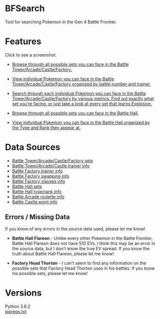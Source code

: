 # BFSearch
 Tool for searching Pokemon in the Gen 4 Battle Frontier.

# Features
Click to see a screenshot.  
 - [Browse through all possible sets you can face in the Battle Tower/Arcade/Castle/Factory.](https://raw.githubusercontent.com/connor135246/BFSearch/tkinter/manual/browse.png)  
 
 - [View individual Pokemon you can face in the Battle Tower/Arcade/Castle/Factory organized by battle number and trainer.](https://raw.githubusercontent.com/connor135246/BFSearch/tkinter/manual/trainers.png)  
 
 - [Search through each individual Pokemon you can face in the Battle Tower/Arcade/Castle/Factory by various metrics. Find out exactly what set you're facing, or just take a look at every set that learns Explosion.](https://raw.githubusercontent.com/connor135246/BFSearch/tkinter/manual/search.png)  
 
 - [Browse through all possible sets you can face in the Battle Hall.](https://raw.githubusercontent.com/connor135246/BFSearch/tkinter/manual/browsehall.png)  
 
 - [View individual Pokemon you can face in the Battle Hall organized by the Type and Rank they appear at.](https://raw.githubusercontent.com/connor135246/BFSearch/tkinter/manual/hallcalc.png)  
 

# Data Sources
 - [Battle Tower/Arcade/Castle/Factory sets](https://www.smogon.com/forums/threads/pokemon-platinum-the-definitive-thread-mark-5-battle-frontier-discussion.45802/#post-1489122)  
 - [Battle Tower/Arcade/Castle trainer info](https://bulbapedia.bulbagarden.net/wiki/List_of_Battle_Frontier_Trainers_(Generation_IV))  
 - [Battle Factory trainer info](https://www.smogon.com/forums/threads/platinum-hg-ss-battle-frontier-and-dp-battle-tower-records.52858/page-117#post-2861763)  
 - [Battle Factory swapping info](https://www.smogon.com/forums/threads/platinum-hg-ss-battle-frontier-and-dp-battle-tower-records.52858/page-66#post-2365842)  
 - [Battle Factory clauses info](https://www.smogon.com/forums/threads/platinum-hg-ss-battle-frontier-and-dp-battle-tower-records.52858/page-43#post-2210563)  
 - [Battle Hall sets](https://www.smogon.com/forums/threads/platinum-hg-ss-battle-frontier-and-dp-battle-tower-records.52858/page-2#post-1850704)  
 - [Battle Hall type/rank info](https://bulbapedia.bulbagarden.net/wiki/Battle_Hall)  
 - [Battle Arcade roulette info](https://bulbapedia.bulbagarden.net/wiki/Battle_Arcade)  
 - [Battle Castle point info](https://bulbapedia.bulbagarden.net/wiki/Battle_Castle)  

## Errors / Missing Data
 If you know of any errors in the source data used, please let me know!  
  
 - **Battle Hall Flareon** - Unlike every other Pokemon in the Battle Frontier, Battle Hall Flareon does not have 510 EVs. I think this may be an error in the source data, but I don't know the true EV spread. If you know the truth about Battle Hall Flareon, please let me know!  

 - **Factory Head Thorton** - I can't seem to find any information on the possible sets that Factory Head Thorton uses in his battles. If you know his possible sets, please let me know!  

# Versions
 Python 3.8.2  
 [pipreqs.txt](pipreqs.txt)
